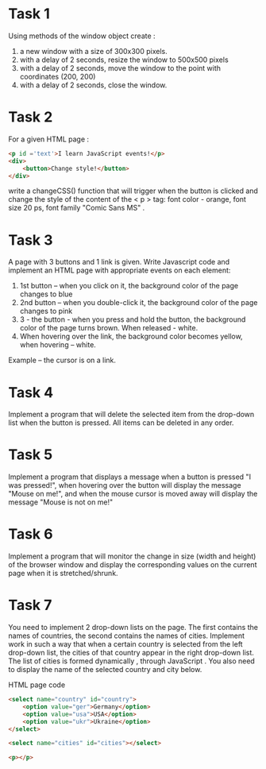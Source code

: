# Task 1

Using methods of the window object create :
1) a new window with a size of 300x300 pixels.
2) with a delay of 2 seconds, resize the window to 500x500 pixels
3) with a delay of 2 seconds, move the window to the point with coordinates (200, 200)
4) with a delay of 2 seconds, close the window.

# Task 2

For a given HTML page :
```html
<p id ='text'>I learn JavaScript events!</p>
<div>
    <button>Change style!</button>
</div>
```
write a changeCSS() function that will trigger when the button is clicked and change the style of the content of the < p > tag: font color - orange, font size 20 ps, font family "Comic Sans MS" .

# Task 3
A page with 3 buttons and 1 link is given. Write Javascript code and implement an HTML page with appropriate events on each element:

1) 1st button – when you click on it, the background color of the page changes to blue
2) 2nd button – when you double-click it, the background color of the page changes to pink
3) 3 - the button - when you press and hold the button, the background color of the page turns brown. When released - white.
4) When hovering over the link, the background color becomes yellow, when hovering – white.

Example – the cursor is on a link.

# Task 4
Implement a program that will delete the selected item from the drop-down list when the button is pressed. All items can be deleted in any order.

# Task 5
Implement a program that displays a message when a button is pressed "I was pressed!", when hovering over the button will display the message "Mouse on me!", and when the mouse cursor is moved away will display the message "Mouse is not on me!"

# Task 6
Implement a program that will monitor the change in size (width and height) of the browser window and display the corresponding values on the current page when it is stretched/shrunk.

# Task 7
You need to implement 2 drop-down lists on the page. The first contains the names of countries, the second contains the names of cities. Implement work in such a way that when a certain country is selected from the left drop-down list, the cities of that country appear in the right drop-down list. The list of cities is formed dynamically , through JavaScript . You also need to display the name of the selected country and city below.

HTML page code
```html
<select name="country" id="country">
    <option value="ger">Germany</option>
    <option value="usa">USA</option>
    <option value="ukr">Ukraine</option>
</select>

<select name="cities" id="cities"></select>

<p></p>
```